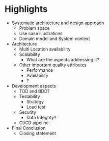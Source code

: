 # Highlights

- Systematic architecture and design approach
  - Problem space
  - Use case illustrations
  - Domain model and System context
- Architecture
  - Multi Location availability
  - Scalability
    - What are the aspects addressing it?
  - Other important quality attributes
    - Performance
    - Availability
    - ?
- Development aspects
  - TDD and BDD?
  - Testability
    - Strategy
    - Load test
  - Security
    - Data Integrity?
  - CI/CD pipeline
- Final Conclusion
  - Closing statement
